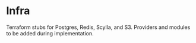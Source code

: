 # Infra

Terraform stubs for Postgres, Redis, Scylla, and S3. Providers and modules to be added during implementation.